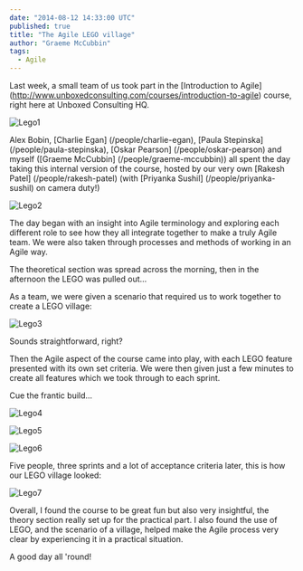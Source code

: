 ```yaml
---
date: "2014-08-12 14:33:00 UTC"
published: true
title: "The Agile LEGO village"
author: "Graeme McCubbin"
tags:
  - Agile
---
```


Last week, a small team of us took part in the [Introduction to Agile] (http://www.unboxedconsulting.com/courses/introduction-to-agile) course, right here at Unboxed Consulting HQ.

![Lego1](http://i1291.photobucket.com/albums/b548/grammccram/DSC_0015_zps8af64e29.jpg)

Alex Bobin, [Charlie Egan] (/people/charlie-egan), [Paula Stepinska] (/people/paula-stepinska), [Oskar Pearson] (/people/oskar-pearson) and myself ([Graeme McCubbin] (/people/graeme-mccubbin)) all spent the day taking this internal version of the course, hosted by our very own [Rakesh Patel] (/people/rakesh-patel) (with [Priyanka Sushil] (/people/priyanka-sushil) on camera duty!)

![Lego2](http://i1291.photobucket.com/albums/b548/grammccram/DSC_0158_zpse95cc3fa.jpg)

The day began with an insight into Agile terminology and exploring each different role to see how they all integrate together to make a truly Agile team. We were also taken through processes and methods of working in an Agile way.

The theoretical section was spread across the morning, then in the afternoon the LEGO was pulled out…

As a team, we were given a scenario that required us to work together to create a LEGO village:

![Lego3](http://i1291.photobucket.com/albums/b548/grammccram/DSC_0058_zps037f6904.jpg)

Sounds straightforward, right?

Then the Agile aspect of the course came into play, with each LEGO feature presented with its own set criteria. We were then given just a few minutes to create all features which we took through to each sprint.

Cue the frantic build…

![Lego4](http://i1291.photobucket.com/albums/b548/grammccram/f022a733-a0a6-4c28-8633-06edad42095b_zps7bf43fdd.jpg)

![Lego5](http://i1291.photobucket.com/albums/b548/grammccram/DSC_0115_zps1347d62a.jpg)

![Lego6](http://i1291.photobucket.com/albums/b548/grammccram/DSC_0114_zps600f298a.jpg)

Five people, three sprints and a lot of acceptance criteria later, this is how our LEGO village looked:

![Lego7](http://i57.tinypic.com/2i117gz.jpg)

Overall, I found the course to be great fun but also very insightful, the theory section really set up for the practical part. I also found the use of LEGO, and the scenario of a village, helped make the Agile process very clear by experiencing it in a practical situation.

A good day all 'round!
